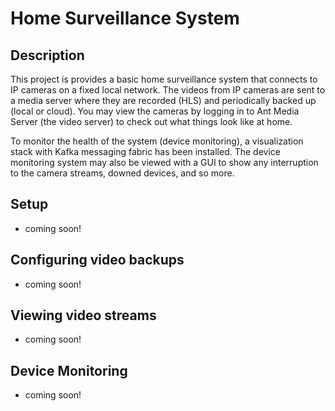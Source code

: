 # Home Surveillance System

## Description
This project is provides a basic home surveillance system that connects to IP cameras on a fixed local network.
The videos from IP cameras are sent to a media server where they are recorded (HLS) and periodically backed up (local or cloud).
You may view the cameras by logging in to Ant Media Server (the video server) to check out what things look like at home.

To monitor the health of the system (device monitoring), a visualization stack with Kafka messaging fabric has been installed.
The device monitoring system may also be viewed with a GUI to show any interruption to the camera streams, downed devices, and so more.

## Setup 

- coming soon!

## Configuring video backups

- coming soon!

## Viewing video streams

- coming soon!

## Device Monitoring

- coming soon!
